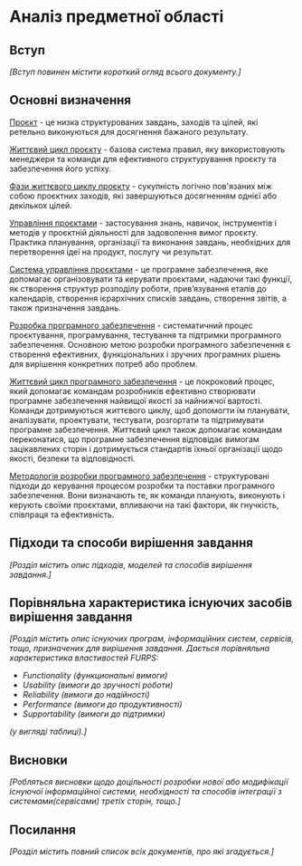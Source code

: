 # Аналіз предметної області

## Вступ

*[Вступ повинен містити короткий огляд всього документу.]*


## Основні визначення

[Проєкт](https://www.pmi.org/about/what-is-a-project) - це низка структурованих завдань, заходів та цілей, які ретельно виконуються для досягнення бажаного результату.

[Життєвий цикл проєкту](https://www.pmi.org/about/what-is-a-project) - базова система правил, яку використовують менеджери та команди для ефективного структурування проєкту та забезпечення його успіху.

[Фази життєвого циклу проєкту](https://www.pmi.org/about/what-is-a-project) - сукупність логічно пов'язаних між собою проєктних заходів, які завершуються досягненням однієї або декількох цілей.

[Управління проєктами](https://www.pmi.org/about/what-is-project-management) - застосування знань, навичок, інструментів і методів у проєктній діяльності для задоволення вимог проєкту. Практика планування, організації та виконання завдань, необхідних для перетворення ідеї на продукт, послугу чи результат.

[Система управління проєктами](https://www.sciencedirect.com/topics/computer-science/project-management-software) - це програмне забезпечення, яке допомагає організовувати та керувати проєктами, надаючи такі функції, як створення структур розподілу роботи, прив’язування етапів до календарів, створення ієрархічних списків завдань, створення звітів, а також призначення завдань.

[Розробка програмного забезпечення](https://github.com/resources/articles/software-development/what-is-software-development) - систематичний процес проєктування, програмування, тестування та підтримки програмного забезпечення. Основною метою розробки програмного забезпечення є створення ефективних, функціональних і зручних програмних рішень для вирішення конкретних потреб або проблем.

[Життєвий цикл програмного забезпечення](https://github.com/resources/articles/software-development/what-is-sdlc) - це покроковий процес, який допомагає командам розробників ефективно створювати програмне забезпечення найвищої якості за найнижчої вартості. Команди дотримуються життєвого циклу, щоб допомогти їм планувати, аналізувати, проектувати, тестувати, розгортати та підтримувати програмне забезпечення. Життєвий цикл також допомагає командам переконатися, що програмне забезпечення відповідає вимогам зацікавлених сторін і дотримується стандартів їхньої організації щодо якості, безпеки та відповідності.

[Методологія розробки програмного забезпечення](https://github.com/resources/articles/software-development/what-is-sdlc) - структуровані підходи до керування процесом розробки та поставки програмного забезпечення. Вони визначають те, як команди планують, виконують і керують своїми проєктами, впливаючи на такі фактори, як гнучкість, співпраця та ефективність.

## Підходи та способи вирішення завдання

*[Розділ містить опис підходів, моделей та способів вирішення завдання.]*

## Порівняльна характеристика існуючих засобів вирішення завдання

*[Розділ містить опис існуючих програм, інформаційних систем, сервісів, тощо, призначених для вирішення 
завдання. Дається порівняльна характеристика властивостей FURPS:*
- *Functionality (функциональні вимоги)*
- *Usability (вимоги до зручності роботи)*
- *Reliability (вимоги до надійності)*
- *Performance (вимоги до продуктивності)*
- *Supportability (вимоги до підтримки)*

 *(у вигляді таблиці).]*

## Висновки

*[Робляться висновки щодо доцільності розробки нової або модифікації існуючої інформаційної системи, необхідності та способів інтеграції з системами(сервісами) третіх сторін, тощо.]*

## Посилання

*[Розділ містить повний список всіх документів, про які згадується.]*
